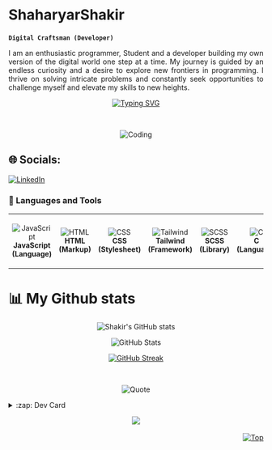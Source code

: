 # ShaharyarShakir

**`Digital Craftsman (Developer)`**
<p align="justify">I am an enthusiastic programmer, Student and a developer building my own version of the digital world one step at a time. My journey is guided by an endless curiosity and a desire to explore new frontiers in programming. I thrive on solving intricate problems and constantly seek opportunities to challenge myself and elevate my skills to new heights.</p>
<p align="center"> 
<a href="https://git.io/typing-svg"><img src="https://readme-typing-svg.demolab.com?font=Fira+Code&weight=800&size=35&duration=2000&pause=1000&color=200A74&background=FFFFFF00&center=true&vCenter=true&width=500&lines=Full-stack+Developer;Devops+Enginner;Computer+Science+Student;Linux" alt="Typing SVG" /></a>
</p>
<p align="left"> <a href="https://twitter.com/" target="blank"><img src="https://img.shields.io/twitter/follow/?logo=twitter&style=for-the-badge" alt="" /></a> </p>
<p align="center">
<!-- <p align="center">Currently learning  -> Full-stack Development</p>
<p align="center">Currently working on -> Private Projects</p> -->
</p>
<p align="center">
  <img src="https://res.cloudinary.com/dry07iyvo/image/upload/v1735366890/coding_utrxxa.gif" width="300" height="auto" alt="Coding"/>
</p>

## 🌐 Socials:
[![LinkedIn](https://img.shields.io/badge/LinkedIn-%230077B5.svg?logo=linkedin&logoColor=white)](https://linkedin.com/in/https://www.linkedin.com/in/shaharyar-shakir-3674a027b/) 

### 🧰 Languages and Tools
<table align="center">
<tr>
<td align="center"><img src="https://cdn.worldvectorlogo.com/logos/logo-javascript.svg" width="65" height="65" alt="JavaScript"/><br><b>JavaScript (Language)</b></td>
<td align="center"><img src="https://cdn.worldvectorlogo.com/logos/html-1.svg" width="65" height="65" alt="HTML"/><br><b>HTML (Markup)</b></td>
<td align="center"><img src="https://cdn.worldvectorlogo.com/logos/css-3.svg" width="65" height="65" alt="CSS"/><br><b>CSS (Stylesheet)</b></td> 
<td align="center"><img src="https://cdn.worldvectorlogo.com/logos/tailwindcss.svg" width="65" height="65" alt="Tailwind"/><br><b>Tailwind (Framework)</b></td>
<td align="center"><img src="https://cdn.worldvectorlogo.com/logos/sass-1.svg" width="65" height="65" alt="SCSS"/><br><b>SCSS (Library)</b></td>
 <td align="center"><img src="https://cdn.worldvectorlogo.com/logos/c-1.svg" width="65" height="65" alt="C"/><br><b>C (Language)</b></td>
 <td align="center"> <img height="65" width="65" src="https://cdn.simpleicons.org/linux" /><br>Linux(OS)<br></td> 
 <td align="center"> <img height="65" width="65" src="https://cdn.simpleicons.org/neovim/57A143" /><br>NeoVim(text editor)<br></td>
   <td align="center"> <img height="65" width="65" src="https://cdn.simpleicons.org/vagrant/1868F2" /><br>Vagrant(vm manager)<br></td>

</tr>
</table>

# 📊 My Github stats
<div align="center">
  
  ![Shakir's GitHub stats](https://github-readme-stats.vercel.app/api?username=ShaharyarShakir&show_icons=true&theme=transparent)

  ![GitHub Stats](https://github-readme-stats.vercel.app/api/top-langs/?username=ShaharyarShakir&theme=transparent&show_icons=true&hide_border=false&layout=compact)
  
   [![GitHub Streak](https://streak-stats.demolab.com?user=ShaharyarShakir&theme=transparent)](https://git.io/streak-stats)

   
</div>
<br>
<p align="center">
  <img src="https://quotes-github-readme.vercel.app/api?type=horizontal&theme=transparent" alt="Quote"/>
</p>
</details>

<details>
  <summary>:zap: Dev Card</summary>
  <a href="https://app.daily.dev/shaharyarshakir">
    <img height="378" src="./devcard.png" width="356" alt="ShaharyarShakir Dev Card"/></a>
</details>

<p align="center">
     <img src="https://capsule-render.vercel.app/api?type=waving&color=gradient&height=100&section=footer"/>
</p>
<p align="right"><a href="#"><img src="https://img.shields.io/static/v1?label&message=Navigate+to+Top&color=0b6ab3&style=flat&logo" alt="Top" /></a></p>
<!-- Simple Icons Repo: https://github.com/simple-icons/simple-icons
Simple Icons Site: https://simpleicons.org/
GitHub Readme Stats: https://github.com/anuraghazra/github-readme-stats
Shields Repo: https://github.com/badges/shields
Shields Site: https://Shields.io
Badges 4 Readme Profile: https://github.com/alexandresanlim/Badges4-README.md-Profile
Markdown Badges: https://github.com/Ileriayo/markdown-badges
GitHub Activity Readme: https://github.com/marketplace/actions/github-activity-readme
Profile Readme Stats: https://github.com/marketplace/actions/profile-readme-development-stats
Spotify Now Playing: https://github.com/natemoo-re/natemoo-re
Spotify Now Playing: https://github.com/novatorem/novatorem
GitHub Profile Readme Generator: https://github.com/rahuldkjain/github-profile-readme-generator
Profile Examples: https://github.com/abhisheknaiidu/awesome-github-profile-readme
-->
<!-- Proudly created with GPRM ( https://gprm.itsvg.in ) -->
